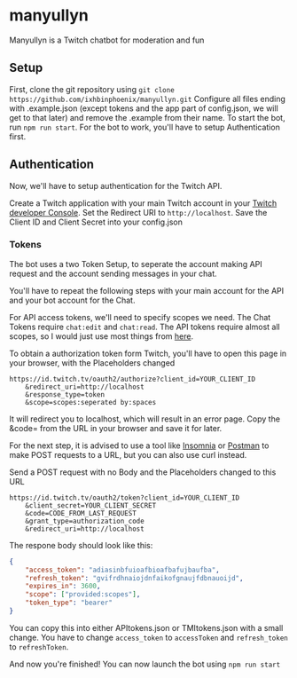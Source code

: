 # manyullyn
Manyullyn is a Twitch chatbot for moderation and fun

## Setup
First, clone the git repository using `git clone https://github.com/ixhbinphoenix/manyullyn.git`
Configure all files ending with .example.json (except tokens and the app part of config.json, we will get to that later) and remove the .example from their name.
To start the bot, run `npm run start`. For the bot to work, you'll have to setup Authentication first.

## Authentication
Now, we'll have to setup authentication for the Twitch API.

Create a Twitch application with your main Twitch account in your [Twitch developer Console](https://dev.twitch.tv/console/apps). Set the Redirect URI to `http://localhost`. Save the Client ID and Client Secret into your config.json

### Tokens
The bot uses a two Token Setup, to seperate the account making API request and the account sending messages in your chat.

You'll have to repeat the following steps with your main account for the API and your bot account for the Chat.

For API access tokens, we'll need to specify scopes we need. The Chat Tokens require `chat:edit` and `chat:read`. The API tokens require almost all scopes, so I would just use most things from [here](https://dev.twitch.tv/docs/authentication#scopes).

To obtain a authorization token form Twitch, you'll have to open this page in your browser, with the Placeholders changed
```url
https://id.twitch.tv/oauth2/authorize?client_id=YOUR_CLIENT_ID
    &redirect_uri=http://localhost
    &response_type=token
    &scope=scopes:seperated by:spaces
```
It will redirect you to localhost, which will result in an error page. Copy the &code= from the URL in your browser and save it for later.

For the next step, it is advised to use a tool like [Insomnia](https://insomnia.rest/) or [Postman](https://www.postman.com/) to make POST requests to a URL, but you can also use curl instead.

Send a POST request with no Body and the Placeholders changed to this URL
```url
https://id.twitch.tv/oauth2/token?client_id=YOUR_CLIENT_ID
    &client_secret=YOUR_CLIENT_SECRET
    &code=CODE_FROM_LAST_REQUEST
    &grant_type=authorization_code
    &redirect_uri=http://localhost
```
The respone body should look like this:
```json
{
    "access_token": "adiasinbfuioafbioafbafujbaufba",
    "refresh_token": "gvifrdhnaiojdnfaikofgnaujfdbnauoijd",
    "expires_in": 3600,
    "scope": ["provided:scopes"],
    "token_type": "bearer"
}
```
You can copy this into either APItokens.json or TMItokens.json with a small change. You have to change `access_token` to `accessToken` and `refresh_token` to `refreshToken`.

And now you're finished! You can now launch the bot using `npm run start`